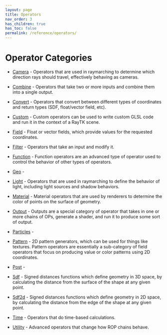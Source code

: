 ```yaml
---
layout: page
title: Operators
nav_order: 3
has_children: true
has_toc: false
permalink: /reference/operators/
---
```


# Operator Categories
* [Camera](camera/) - Operators that are used in raymarching to determine which
direction rays should travel, effectively behaving as cameras.
* [Combine](combine/) - Operators that take two or more inputs and combine them into a single
output.
* [Convert](convert/) - Operators that convert between different types of coordinates and
return types (SDF, float/vector field, etc).
* [Custom](custom/) - Custom operators can be used to write custom GLSL code and run it in the context of a RayTK scene.
* [Field](field/) - Float or vector fields, which provide values for the requested coordinates.
* [Filter](filter/) - Operators that take an input and modify it.
* [Function](function/) - Function operators are an advanced type of operator used to control the behavior of other types of operators.
* [Geo](geo/) - 
* [Light](light/) - Operators that are used in raymarching to define the behavior of light, including
light sources and shadow behaviors.
* [Material](material/) - Material operators that are used by renderers to determine the
color of points on the surface of geometry.
* [Output](output/) - Outputs are a special category of operator that takes in one or more
chains of OPs, generate a shader, and run it to produce some sort of
output.
* [Particles](particles/) - 
* [Pattern](pattern/) - 2D pattern generators, which can be used for things like textures.
Pattern operators are essentially a sub-category of field operators that focus
on producing value or color patterns using 2D coordinates.

* [Post](post/) - 
* [Sdf](sdf/) - Signed distances functions which define geometry in 3D space, by calculating
the distance from the surface of the shape at any given point.
* [Sdf2d](sdf2d/) - Signed distances functions which define geometry in 2D space, by calculating
the distance from the edge of the shape at any given point.
* [Time](time/) - Operators that do time-based calculations.
* [Utility](utility/) - Advanced operators that change how ROP chains behave.